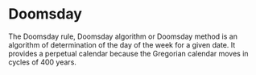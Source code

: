 # Doomsday
The Doomsday rule, Doomsday algorithm or Doomsday method is an algorithm of determination of the day of the week for a given date. It provides a perpetual calendar because the Gregorian calendar moves in cycles of 400 years.
